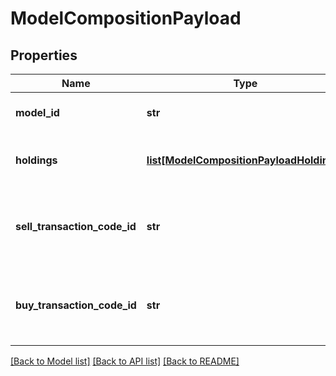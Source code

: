 # ModelCompositionPayload

## Properties
Name | Type | Description | Notes
------------ | ------------- | ------------- | -------------
**model_id** | **str** | The ID of the model whose holdings are to be updated | 
**holdings** | [**list[ModelCompositionPayloadHoldings]**](ModelCompositionPayloadHoldings.md) | The information for the new holding records to be created | 
**sell_transaction_code_id** | **str** | The transaction_code_id to be populated in any model transaction to sell securities | 
**buy_transaction_code_id** | **str** | The transaction_code_id to be populated in any model transaction to buy securities | 

[[Back to Model list]](../README.md#documentation-for-models) [[Back to API list]](../README.md#documentation-for-api-endpoints) [[Back to README]](../README.md)


